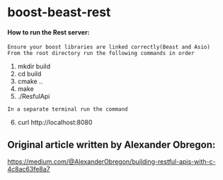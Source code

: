 # boost-beast-rest
#### How to run the Rest server:
```
Ensure your boost libraries are linked correctly(Beast and Asio)
From the root directory run the following commands in order
```
1. mkdir build
2. cd build
3. cmake ..
4. make
5. ./ResfulApi
```
In a separate terminal run the command
```
6. curl http://localhost:8080  

## Original article written by Alexander Obregon:
https://medium.com/@AlexanderObregon/building-restful-apis-with-c-4c8ac63fe8a7